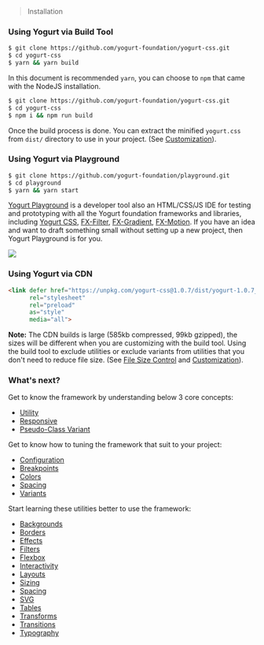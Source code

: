 > Installation

### Using Yogurt via Build Tool

```bash
$ git clone https://github.com/yogurt-foundation/yogurt-css.git
$ cd yogurt-css
$ yarn && yarn build
```

In this document is recommended `yarn`, you can choose to `npm` that came with the NodeJS installation.

```bash
$ git clone https://github.com/yogurt-foundation/yogurt-css.git
$ cd yogurt-css
$ npm i && npm run build
```

Once the build process is done. You can extract the  minified `yogurt.css` from `dist/` directory to use in your project. (See [Customization](../customization/configuration.md)).

### Using Yogurt via Playground

```bash
$ git clone https://github.com/yogurt-foundation/playground.git
$ cd playground
$ yarn && yarn start
```

[Yogurt Playground](https://github.com/yogurt-foundation/playground) is a developer tool also an HTML/CSS/JS IDE for testing and prototyping with all the Yogurt foundation frameworks and libraries, including [Yogurt CSS](https://github.com/yogurt-foundation/yogurt-css), [FX-Filter](https://github.com/yogurt-foundation/fx-filter), [FX-Gradient](https://github.com/yogurt-foundation/fx-gradient), [FX-Motion](https://github.com/yogurt-foundation/fx-motion). If you have an idea and want to draft something small without setting up a new project, then Yogurt Playground is for you.

<y>
  <img class="w-full h-full rounded-lg"
       src="https://yogurt-css-documentation.netlify.com/assets/yogurt_playground_screenshot_01.png">
</y>

### Using Yogurt via CDN

```html
<link defer href="https://unpkg.com/yogurt-css@1.0.7/dist/yogurt-1.0.7_solidcore.min.css" 
      rel="stylesheet"
      rel="preload"
      as="style"
      media="all">
```

**Note:** The CDN builds is large (585kb compressed, 99kb gzipped), the sizes will be different when you are customizing with the build tool. Using the build tool to exclude utilities or exclude variants from utilities that you don't need to reduce file size. (See [File Size Control](../getting-started/file-size-control.md) and [Customization](../customization/configuration.md)).

### What's next?

Get to know the framework by understanding below 3 core concepts:

- [Utility](../core-concepts/utility.md)
- [Responsive](../core-concepts/responsive.md)
- [Pseudo-Class Variant](../core-concepts/pseudo-class-variants.md)

Get to know how to tuning the framework that suit to your project:

- [Configuration](../customization/configuration.md)
- [Breakpoints](../customization/breakpoints.md)
- [Colors](../customization/colors.md)
- [Spacing](../customization/spacing.md)
- [Variants](../customization/variants.md)

Start learning these utilities better to use the framework:

- [Backgrounds](../backgrounds/background-attachment.md)
- [Borders](../borders/border-color.md)
- [Effects](../effects/background-blend.md)
- [Filters](../filters/filter-blur.md)
- [Flexbox](../flexbox/align-content.md)
- [Interactivity](../interactivity/appearance.md)
- [Layouts](../layouts/box-sizing.md)
- [Sizing](../sizing/height.md)
- [Spacing](../spacing/margin.md)
- [SVG](../svg/fill.md)
- [Tables](../tables/border-collapse.md)
- [Transforms](../transforms/rotate.md)
- [Transitions](../transitions/transition-duration.md)
- [Typography](../typography/font-family.md)

